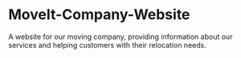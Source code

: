 # MoveIt-Company-Website
A website for our moving company, providing information about our services and helping customers with their relocation needs.
